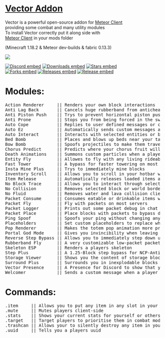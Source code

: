 <div align="left">
  
# [Vector Addon](https://cally72jhb.github.io/website/)

Vector is a powerful open-source addon for [Meteor Client](https://meteorclient.com/)      <br/>
providing some combat and many utility modules                                             <br/>
To install Vector correctly put it along side with                                         <br/>
[Meteor Client](https://meteorclient.com/) in your mods folder                             <br/>

(Minecraft 1.18.2 & Meteor dev-builds & fabric 0.13.3)        <br/>


<img src="https://invidget.switchblade.xyz/A3nYgbKeXR">       <br/>


[![Discord embed](https://img.shields.io/discord/863813920892518461.svg?logo=discord&logoColor=FFFFFF&style=flat-square&label=Discord&colorA=606060&colorB=7289DA)](https://discord.gg/A3nYgbKeXR)
[![Downloads embed](https://img.shields.io/github/downloads/cally72jhb/vector-addon/total.svg?style=flat-square&label=Downloads&colorA=606060&colorB=4FCF34)](https://github.com/cally72jhb/vector-addon/releases)
[![Stars embed](https://img.shields.io/github/stars/cally72jhb/vector-addon.svg?style=flat-square&label=Stars&colorA=606060&colorB=FDD110)](https://github.com/cally72jhb/vector-addon/stargazers)
<br/>
[![Forks embed](https://img.shields.io/github/forks/cally72jhb/vector-addon.svg?style=flat-square&label=Forks&colorA=606060&colorB=DB4A39)](https://github.com/cally72jhb/vector-addon/network/members)
[![Releases embed](https://badgen.net/github/releases/cally72jhb/vector-addon?style=flat-square&label=Releases&color=158FCC)](https://github.com/cally72jhb/vector-addon/releases)
[![Release embed](https://badgen.net/github/release/cally72jhb/vector-addon?style=flat-square&label=Latest+Release&color=158FCC)](https://github.com/cally72jhb/vector-addon/releases)

</div>

<h1>Modules:</h1>
<pre>
Action Renderer     || Renders your own block interactions
Anti Lag Back       || Cancels huge rubberband from anticheats
Anti Piston Push    || Trys to prevent horizontal piston pushing
Anti Prone          || Stops you from being forced in the swimming animation client-side
Auto Cope           || Replies to user defined messages or copes after death
Auto Ez             || Automatically sends custom messages after killing or popping a player
Auto Interact       || Interacts with selected entities or blocks for you
Bed Bomb            || Places and blows up beds near your targets to deal a lot of damage
Bow Bomb            || Spoofs projectiles to make them travel further and do more damage
Chorus Predict      || Predicts where your chorus fruit will teleport you
Death Animations    || Summons custom particles when a player dies
Entity Fly          || Allowes to fly with any living rideable entity
Fast Tower          || A bypass for faster towering on most servers
Insta Mine Plus     || Trys to immediately mine blocks
Inventory Scroll    || Allows you to scroll in your hotbar while having screens opened
Item Release        || Automatically releases loaded items after a set delay
No Block Trace      || Allows you to interact through selected blocks when holding a pickaxe
No Collision        || Removes selected block or world border collisions client-side
No Fluid            || Removes water and lava collision client-side
Packet Consume      || Consumes eatable or drinkable items with packets
Packet Fly          || Fly with packets on most servers
Packet Logger       || Prints out some packet debug in chat
Packet Place        || Place blocks with packets to bypass desyncing with the server
Ping Spoof          || Spoofs your ping without changing any gameplay
Placeholders        || Set custom placeholders to replace when sending messages
Pop Renderer        || Makes the totem pop animation more pretty
Portal God Mode     || Gives you invincibility when leaving a portal
Reverse Step Bypass || Allows you to immediately step down up to 5 Blocks
Rubberband Fly      || A very customizable low-packet packet fly alternative
Skeleton ESP        || Renders a players skeleton
Step Plus           || A 1.25-Block step bypass for NCP-Anticheats
Storage Viewer      || Shows you the content of storage blocks around you
Surround Plus       || Surrounds you in inexplodable blocks to prevent much explosion damage
Vector Presence     || A Presence for Discord to show that you are playing Vector Addon
Welcomer            || Sends a custom message when a player joins or leaves the server
</pre>

<h1>Commands:</h1>
<pre>
.item     || Allows you to put any item in any slot in your inventory
.mute     || Mutes players client-side
.stats    || Shows your current stats for yourself or others
.target   || Target players to prioritise them in combat modules
.trashcan || Allows your to silently destroy any item in your hand without dropping it
.uuid     || Tells you a players uuid
</pre>
